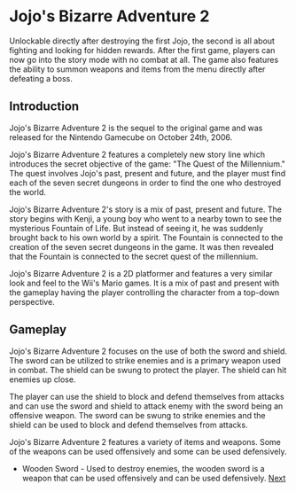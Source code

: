 # Jojo's Bizarre Adventure 2

Unlockable directly after destroying the first Jojo, the second is all about fighting and looking for hidden rewards. After the first game, players can now go into the story mode with no combat at all. The game also features the ability to summon weapons and items from the menu directly after defeating a boss.

## Introduction

Jojo's Bizarre Adventure 2 is the sequel to the original game and was released for the Nintendo Gamecube on October 24th, 2006.

Jojo's Bizarre Adventure 2 features a completely new story line which introduces the secret objective of the game: "The Quest of the Millennium." The quest involves Jojo's past, present and future, and the player must find each of the seven secret dungeons in order to find the one who destroyed the world.

Jojo's Bizarre Adventure 2's story is a mix of past, present and future. The story begins with Kenji, a young boy who went to a nearby town to see the mysterious Fountain of Life. But instead of seeing it, he was suddenly brought back to his own world by a spirit. The Fountain is connected to the creation of the seven secret dungeons in the game. It was then revealed that the Fountain is connected to the secret quest of the millennium.

Jojo's Bizarre Adventure 2 is a 2D platformer and features a very similar look and feel to the Wii's Mario games. It is a mix of past and present with the gameplay having the player controlling the character from a top-down perspective.

## Gameplay

Jojo's Bizarre Adventure 2 focuses on the use of both the sword and shield. The sword can be utilized to strike enemies and is a primary weapon used in combat. The shield can be swung to protect the player. The shield can hit enemies up close.

The player can use the shield to block and defend themselves from attacks and can use the sword and shield to attack enemy with the sword being an offensive weapon. The sword can be swung to strike enemies and the shield can be used to block and defend themselves from attacks.

Jojo's Bizarre Adventure 2 features a variety of items and weapons. Some of the weapons can be used offensively and some can be used defensively.

*   Wooden Sword - Used to destroy enemies, the wooden sword is a weapon that can be used offensively and can be used defensively.
[Next](437.md)